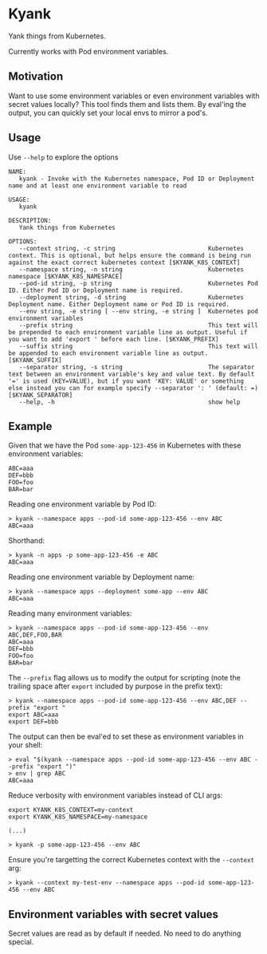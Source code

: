 # Kyank

Yank things from Kubernetes.

Currently works with Pod environment variables.

## Motivation

Want to use some environment variables or even environment variables with secret values locally?
This tool finds them and lists them. By eval'ing the output, you can quickly set your local envs to mirror a pod's.

## Usage

Use `--help` to explore the options

```
NAME:
   kyank - Invoke with the Kubernetes namespace, Pod ID or Deployment name and at least one environment variable to read

USAGE:
   kyank

DESCRIPTION:
   Yank things from Kubernetes

OPTIONS:
   --context string, -c string                          Kubernetes context. This is optional, but helps ensure the command is being run against the exact correct kubernetes context [$KYANK_K8S_CONTEXT]
   --namespace string, -n string                        Kubernetes namespace [$KYANK_K8S_NAMESPACE]
   --pod-id string, -p string                           Kubernetes Pod ID. Either Pod ID or Deployment name is required.
   --deployment string, -d string                       Kubernetes Deployment name. Either Deployment name or Pod ID is required.
   --env string, -e string [ --env string, -e string ]  Kubernetes pod environment variables
   --prefix string                                      This text will be prepended to each environment variable line as output. Useful if you want to add 'export ' before each line. [$KYANK_PREFIX]
   --suffix string                                      This text will be appended to each environment variable line as output. [$KYANK_SUFFIX]
   --separator string, -s string                        The separator text between an environment variable's key and value text. By default '=' is used (KEY=VALUE), but if you want 'KEY: VALUE' or something else instead you can for example specify --separator ': ' (default: =) [$KYANK_SEPARATOR]
   --help, -h                                           show help
```

## Example

Given that we have the Pod `some-app-123-456` in Kubernetes with these environment variables:

```
ABC=aaa
DEF=bbb
FOO=foo
BAR=bar
```

Reading one environment variable by Pod ID:

```
> kyank --namespace apps --pod-id some-app-123-456 --env ABC
ABC=aaa
```

Shorthand:

```
> kyank -n apps -p some-app-123-456 -e ABC
ABC=aaa
```

Reading one environment variable by Deployment name:

```
> kyank --namespace apps --deployment some-app --env ABC
ABC=aaa
```

Reading many environment variables:

```
> kyank --namespace apps --pod-id some-app-123-456 --env ABC,DEF,FOO,BAR
ABC=aaa
DEF=bbb
FOO=foo
BAR=bar
```

The `--prefix` flag allows us to modify the output for scripting (note the trailing space after `export` included by purpose in the prefix text):

```
> kyank --namespace apps --pod-id some-app-123-456 --env ABC,DEF --prefix "export "
export ABC=aaa
export DEF=bbb
```

The output can then be eval'ed to set these as environment variables in your shell:

```
> eval "$(kyank --namespace apps --pod-id some-app-123-456 --env ABC --prefix "export ")"
> env | grep ABC
ABC=aaa
```

Reduce verbosity with environment variables instead of CLI args:

```
export KYANK_K8S_CONTEXT=my-context
export KYANK_K8S_NAMESPACE=my-namespace

(...)

> kyank -p some-app-123-456 --env ABC
```

Ensure you're targetting the correct Kubernetes context with the `--context` arg:

```
> kyank --context my-test-env --namespace apps --pod-id some-app-123-456 --env ABC
```

## Environment variables with secret values

Secret values are read as by default if needed. No need to do anything special.

